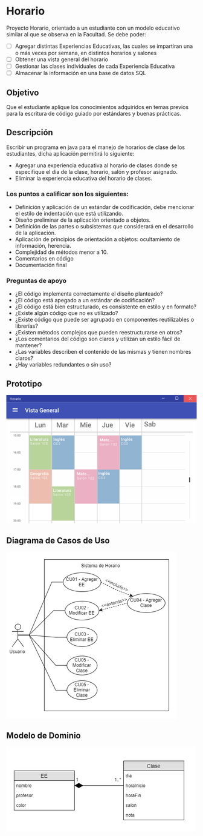 # Horario

Proyecto Horario, orientado a un estudiante con un modelo educativo similar al que se observa en la Facultad. Se debe poder:

* [ ] Agregar distintas Experiencias Educativas, las cuales se impartiran una o más veces por semana, en distintos horarios y salones
* [ ] Obtener una vista general del horario
* [ ] Gestionar las clases individuales de cada Experiencia Educativa
* [ ] Almacenar la información en una base de datos SQL

## Objetivo

Que el estudiante aplique los conocimientos adquiridos en temas previos para la escritura de código guiado por estándares y buenas prácticas.

## Descripción

Escribir un programa en java para el manejo de horarios de clase de los estudiantes, dicha aplicación permitirá lo siguiente:

* Agregar una experiencia educativa al horario de clases donde se especifique el día de la clase, horario, salón  y profesor asignado.
* Eliminar la experiencia educativa del horario de clases.

### Los puntos a calificar son los siguientes:

* Definición y aplicación de un estándar de codificación, debe mencionar el estilo de indentación que está utilizando.
* Diseño preliminar de la aplicación orientado a objetos.
* Definición de las partes o subsistemas que considerará en el desarrollo de la aplicación.
* Aplicación de principios de orientación a objetos: ocultamiento de información, herencia.
* Complejidad de métodos menor a 10.
* Comentarios en código 
* Documentación final

### Preguntas de apoyo

* ¿El código implementa correctamente el diseño planteado?
* ¿El código está apegado a un estándar de codificación?
* ¿El código está bien estructurado, es consistente en estilo y en formato?
* ¿Existe algún código que no es utilizado?
* ¿Existe código que puede ser agrupado en componentes reutilizables o librerías?
* ¿Existen métodos complejos que pueden reestructurarse en otros?
* ¿Los comentarios del código son claros y utilizan un estilo fácil de mantener?
* ¿Las variables describen el contenido de las mismas y tienen nombres claros?
* ¿Hay variables redundantes o sin uso?

## Prototipo

![Prototipo](/doc/Horario.png)

## Diagrama de Casos de Uso

![Casos de Uso](/doc/CasosUso.png)

## Modelo de Dominio

![Modelo de Dominio](/doc/ModeloDominio.png)
